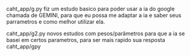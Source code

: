 caht_app/g.py
fiz um estudo basico para poder usar a ia do google chamada de GEMINI, para que eu possa me adaptar a ia e saber seus parrametros e como melhor utilizar ela.

caht_app/g2.py
novos estudos com pesos/parâmetros para que a ia se basei em certos parametros, para ser mais rapido sua resposta 
caht_app/gpy
